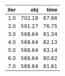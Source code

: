 |  iter |      obj |    time |
| -----:| --------:| -------:|
| $1.0$ | $702.18$ | $87.96$ |
| $2.0$ | $591.27$ | $76.75$ |
| $3.0$ | $568.64$ | $81.34$ |
| $4.0$ | $568.64$ | $82.13$ |
| $5.0$ | $568.64$ | $83.14$ |
| $6.0$ | $568.64$ | $80.82$ |
| $7.0$ | $568.64$ | $81.81$ |

